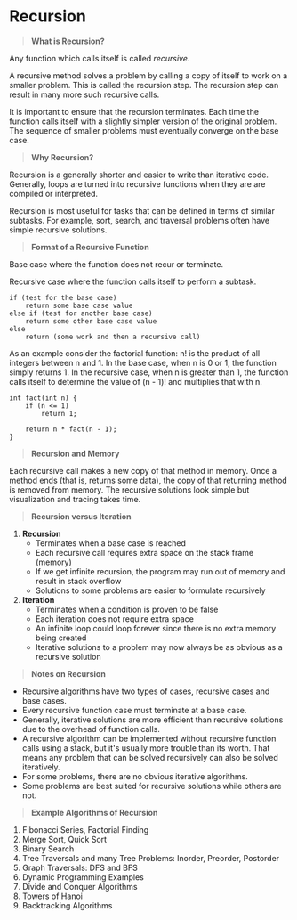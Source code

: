 # Recursion

> **What is Recursion?**

Any function which calls itself is called *recursive*.

A recursive method solves a problem by calling a copy of itself to work on a smaller problem. This is called the recursion step. The recursion step can result in many more such recursive calls.

It is important to ensure that the recursion terminates. Each time the function calls itself with a slightly simpler version of the original problem. The sequence of smaller problems must eventually converge on the base case.

> **Why Recursion?**

Recursion is a generally shorter and easier to write than iterative code. Generally, loops are turned into recursive functions when they are are compiled or interpreted.

Recursion is most useful for tasks that can be defined in terms of similar subtasks. For example, sort, search, and traversal problems often have simple recursive solutions.

> **Format of a Recursive Function**

Base case where the function does not recur or terminate.

Recursive case where the function calls itself to perform a subtask.

```
if (test for the base case)
	return some base case value
else if (test for another base case)
	return some other base case value
else
	return (some work and then a recursive call)
```

As an example consider the factorial function: n! is the product of all integers between n and 1. In the base case, when n is 0 or 1, the function simply returns 1. In the recursive case, when n is greater than 1, the function calls itself to determine the value of (n - 1)! and multiplies that with n.

```
int fact(int n) {
	if (n <= 1)
		return 1;
	
	return n * fact(n - 1);
}
```

> **Recursion and Memory**

Each recursive call makes a new copy of that method in memory. Once a method ends (that is, returns some data), the copy of that returning method is removed from memory. The recursive solutions look simple but visualization and tracing takes time.

> **Recursion versus Iteration**

1. **Recursion**
   * Terminates when a base case is reached
   * Each recursive call requires extra space on the stack frame (memory)
   * If we get infinite recursion,  the program may run out of memory and result in stack overflow
   * Solutions to some problems are easier to formulate recursively
2. **Iteration**
   * Terminates when a condition is proven to be false
   * Each iteration does not require extra space
   * An infinite loop could loop forever since there is no extra memory being created
   * Iterative solutions to a problem may now always be as obvious as a recursive solution

> **Notes on Recursion**

* Recursive algorithms have two types of cases, recursive cases and base cases.
* Every recursive function case must terminate at a base case.
* Generally, iterative solutions are more efficient than recursive solutions due to the overhead of function calls.
* A recursive algorithm can be implemented without recursive function calls using a stack, but it's usually more trouble than its worth. That means any problem that can be solved recursively can also be solved iteratively.
* For some problems, there are no obvious iterative algorithms.
* Some problems are best suited for recursive solutions while others are not.

> **Example Algorithms of Recursion**

1. Fibonacci Series, Factorial Finding
2. Merge Sort, Quick Sort
3. Binary Search
4. Tree Traversals and many Tree Problems: Inorder, Preorder, Postorder
5. Graph Traversals: DFS and BFS
6. Dynamic Programming Examples
7. Divide and Conquer Algorithms
8. Towers of Hanoi
9. Backtracking Algorithms